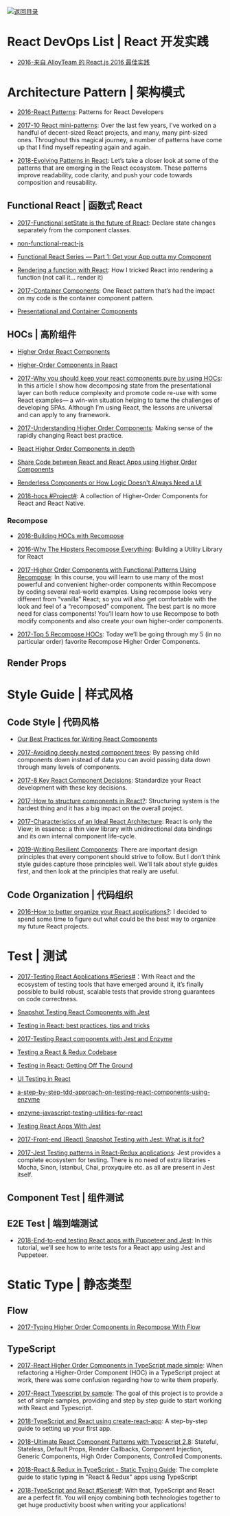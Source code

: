 [![返回目录](https://user-images.githubusercontent.com/5803001/38079637-ff0abcf0-3371-11e8-9b76-ad651620afc7.jpg)](https://github.com/wx-chevalier/Awesome-Lists)

# React DevOps List | React 开发实践

- [2016-来自 AlloyTeam 的 React.js 2016 最佳实践](http://www.alloyteam.com/2016/01/reactjs-best-practices-for-2016/)

# Architecture Pattern | 架构模式

- [2016-React Patterns](http://reactpatterns.com/): Patterns for React Developers

- [2017-10 React mini-patterns](https://hackernoon.com/10-react-mini-patterns-c1da92f068c5#.5v2hpgurn): Over the last few years, I’ve worked on a handful of decent-sized React projects, and many, many pint-sized ones. Throughout this magical journey, a number of patterns have come up that I find myself repeating again and again.

- [2018-Evolving Patterns in React](https://parg.co/UXm): Let’s take a closer look at some of the patterns that are emerging in the React ecosystem. These patterns improve readability, code clarity, and push your code towards composition and reusability.

## Functional React | 函数式 React

- [2017-Functional setState is the future of React](https://parg.co/bMW): Declare state changes separately from the component classes.

- [non-functional-react-js](https://medium.com/@arqex/non-functional-react-js-6e020ce27ee2#.cj3dcxl4j)

* [Functional React Series — Part 1: Get your App outta my Component](https://medium.com/@adamterlson/functional-react-series-part-1-get-your-app-outta-my-component-92656ae13e25#.q47pt8fga)

* [Rendering a function with React](https://parg.co/UEv): How I tricked React into rendering a function (not call it… render it)

* [2017-Container Components](https://medium.com/@learnreact/container-components-c0e67432e005#.h775w7ifn): One React pattern that’s had the impact on my code is the container component pattern.

- [Presentational and Container Components](https://medium.com/@dan_abramov/smart-and-dumb-components-7ca2f9a7c7d0#.uz8irdipq)

## HOCs | 高阶组件

- [Higher Order React Components](http://natpryce.com/articles/000814.html)

* [Higher-Order Components in React](http://6me.us/MUHBdp)

- [2017-Why you should keep your react components pure by using HOCs](https://hackernoon.com/why-you-should-keep-your-react-components-pure-by-using-hocs-67e5c7f80c81): In this article I show how decomposing state from the presentational layer can both reduce complexity and promote code re-use with some React examples— a win-win situation helping to tame the challenges of developing SPAs. Although I’m using React, the lessons are universal and can apply to any framework.

* [2017-Understanding Higher Order Components](https://parg.co/biZ): Making sense of the rapidly changing React best practice.

* [React Higher Order Components in depth](https://medium.com/@franleplant/react-higher-order-components-in-depth-cf9032ee6c3e#.52i6nt3at)

* [Share Code between React and React Apps using Higher Order Components](https://hackernoon.com/code-reuse-using-higher-order-hoc-and-stateless-functional-components-in-react-and-react-native-6eeb503c665#.4z4q9o6k2)

- [Renderless Components or How Logic Doesn't Always Need a UI](http://kyleshevlin.com/renderless-components/)

- [2018-hocs #Project#](https://github.com/deepsweet/hocs): A collection of Higher-Order Components for React and React Native.

### Recompose

- [2016-Building HOCs with Recompose](https://medium.com/front-end-developers/building-hocs-with-recompose-7debb951d101)

* [2016-Why The Hipsters Recompose Everything](https://medium.com/javascript-inside/why-the-hipsters-recompose-everything-23ac08748198): Building a Utility Library for React

* [2017-Higher Order Components with Functional Patterns Using Recompose](https://egghead.io/courses/higher-order-components-with-functional-patterns-using-recompose): In this course, you will learn to use many of the most powerful and convenient higher-order components within Recompose by coding several real-world examples. Using recompose looks very different from “vanilla” React; so you will also get comfortable with the look and feel of a “recomposed” component. The best part is no more need for class components! You’ll learn how to use Recompose to both modify components and also create your own higher-order components.

- [2017-Top 5 Recompose HOCs](https://parg.co/bJV): Today we’ll be going through my 5 (in no particular order) favorite Recompose Higher Order Components.

## Render Props

# Style Guide | 样式风格

## Code Style | 代码风格

- [Our Best Practices for Writing React Components](https://medium.com/code-life/our-best-practices-for-writing-react-components-dec3eb5c3fc8#.mh12fzmoi)

- [2017-Avoiding deeply nested component trees](https://parg.co/beQ): By passing child components down instead of data you can avoid passing data down through many levels of components.

- [2017-8 Key React Component Decisions](https://parg.co/Um6): Standardize your React development with these key decisions.

- [2017-How to structure components in React?](https://parg.co/USj): Structuring system is the hardest thing and it has a big impact on the overall project.

- [2017-Characteristics of an Ideal React Architecture](https://parg.co/bD4): React is only the View; in essence: a thin view library with unidirectional data bindings and its own internal component life-cycle.

- [2019-Writing Resilient Components](https://overreacted.io/writing-resilient-components/): There are important design principles that every component should strive to follow. But I don’t think style guides capture those principles well. We’ll talk about style guides first, and then look at the principles that really are useful.

## Code Organization | 代码组织

- [2016-How to better organize your React applications?](https://parg.co/UII): I decided to spend some time to figure out what could be the best way to organize my future React projects.

# Test | 测试

- [2017-Testing React Applications #Series#](https://blog.logrocket.com/testing-react-applications-part-1-of-3-ebd8397917f3)：With React and the ecosystem of testing tools that have emerged around it, it’s finally possible to build robust, scalable tests that provide strong guarantees on code correctness.

- [Snapshot Testing React Components with Jest](https://semaphoreci.com/community/tutorials/snapshot-testing-react-components-with-jest)

* [Testing in React: best practices, tips and tricks](https://parg.co/bsP)

* [2017-Testing React components with Jest and Enzyme](https://hackernoon.com/testing-react-components-with-jest-and-enzyme-41d592c174f#.yfpuy4eip)

* [Testing a React & Redux Codebase](http://silvenon.com/testing-react-and-redux/)

- [Testing in React: Getting Off The Ground](https://medium.com/javascript-inside/testing-in-react-getting-off-the-ground-5f569f3088a#.6ip96uul5)

- [UI Testing in React](http://www.tuicool.com/articles/FBRN322)

* [a-step-by-step-tdd-approach-on-testing-react-components-using-enzyme](http://thereignn.ghost.io/a-step-by-step-tdd-approach-on-testing-react-components-using-enzyme/)

* [enzyme-javascript-testing-utilities-for-react](https://medium.com/airbnb-engineering/enzyme-javascript-testing-utilities-for-react-a417e5e5090f#.huj3rtv24)

- [Testing React Apps With Jest](https://facebook.github.io/jest/docs/tutorial-react.html)

* [2017-Front-end (React) Snapshot Testing with Jest: What is it for?](https://parg.co/bRQ)

- [2017-Jest Testing patterns in React-Redux applications](https://parg.co/U1G): Jest provides a complete ecosystem for testing. There is no need of extra libraries - Mocha, Sinon, Istanbul, Chai, proxyquire etc. as all are present in Jest itself.

## Component Test | 组件测试

## E2E Test | 端到端测试

- [2018-End-to-end testing React apps with Puppeteer and Jest](https://blog.logrocket.com/end-to-end-testing-react-apps-with-puppeteer-and-jest-ce2f414b4fd7): In this tutorial, we’ll see how to write tests for a React app using Jest and Puppeteer.

# Static Type | 静态类型

## Flow

- [2017-Typing Higher Order Components in Recompose With Flow](https://parg.co/bDu)

## TypeScript

- [2017-React Higher Order Components in TypeScript made simple](https://parg.co/mWg): When refactoring a Higher-Order Component (HOC) in a TypeScript project at work, there was some confusion regarding how to write them properly.

- [2017-React Typescript by sample](https://github.com/Lemoncode/react-typescript-samples): The goal of this project is to provide a set of simple samples, providing and step by step guide to start working with React and Typescript.

- [2018-TypeScript and React using create-react-app](https://parg.co/U15): A step-by-step guide to setting up your first app.

- [2018-Ultimate React Component Patterns with Typescript 2.8](https://parg.co/UDE): Stateful, Stateless, Default Props, Render Callbacks, Component Injection, Generic Components, High Order Components, Controlled Components.

- [2018-React & Redux in TypeScript - Static Typing Guide](https://github.com/piotrwitek/react-redux-typescript-guide): The complete guide to static typing in "React & Redux" apps using TypeScript

- [2018-TypeScript and React #Series#](https://fettblog.eu/typescript-react/): With that, TypeScript and React are a perfect fit. You will enjoy combining both technologies together to get huge productivity boost when writing your applications!
